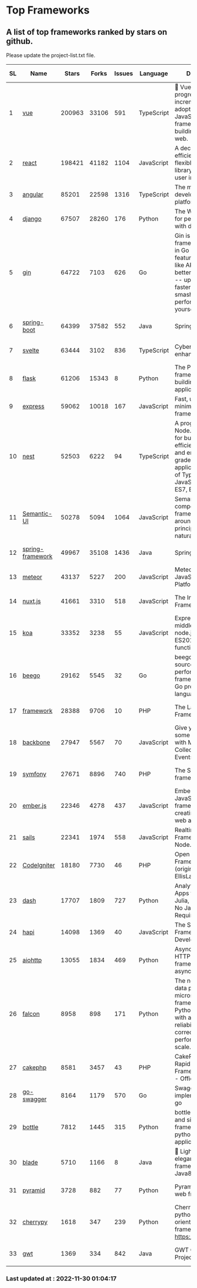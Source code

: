 # Top Frameworks
## A list of top frameworks ranked by stars on github.  
Please update the project-list.txt file.

| SL| Name  | Stars| Forks| Issues | Language | Description | Last Commit |
| --| ------| -----| ---- | ------ | -------- | ----------- | ----------- |
| 1 | [vue](https://github.com/vuejs/vue) | 200963 | 33106 | 591 | TypeScript | 🖖 Vue.js is a progressive, incrementally-adoptable JavaScript framework for building UI on the web. | 2022-11-09 12:39:52 |
| 2 | [react](https://github.com/facebook/react) | 198421 | 41182 | 1104 | JavaScript | A declarative, efficient, and flexible JavaScript library for building user interfaces. | 2022-11-29 16:41:02 |
| 3 | [angular](https://github.com/angular/angular) | 85201 | 22598 | 1316 | TypeScript | The modern web developer’s platform | 2022-11-29 22:55:25 |
| 4 | [django](https://github.com/django/django) | 67507 | 28260 | 176 | Python | The Web framework for perfectionists with deadlines. | 2022-11-29 07:40:11 |
| 5 | [gin](https://github.com/gin-gonic/gin) | 64722 | 7103 | 626 | Go | Gin is a HTTP web framework written in Go (Golang). It features a Martini-like API with much better performance -- up to 40 times faster. If you need smashing performance, get yourself some Gin. | 2022-11-23 07:34:18 |
| 6 | [spring-boot](https://github.com/spring-projects/spring-boot) | 64399 | 37582 | 552 | Java | Spring Boot | 2022-11-29 22:09:57 |
| 7 | [svelte](https://github.com/sveltejs/svelte) | 63444 | 3102 | 836 | TypeScript | Cybernetically enhanced web apps | 2022-11-10 14:15:07 |
| 8 | [flask](https://github.com/pallets/flask) | 61206 | 15343 | 8 | Python | The Python micro framework for building web applications. | 2022-11-25 15:51:37 |
| 9 | [express](https://github.com/expressjs/express) | 59062 | 10018 | 167 | JavaScript | Fast, unopinionated, minimalist web framework for node. | 2022-10-08 20:11:42 |
| 10 | [nest](https://github.com/nestjs/nest) | 52503 | 6222 | 94 | TypeScript | A progressive Node.js framework for building efficient, scalable, and enterprise-grade server-side applications on top of TypeScript & JavaScript (ES6, ES7, ES8) 🚀 | 2022-11-29 09:00:00 |
| 11 | [Semantic-UI](https://github.com/Semantic-Org/Semantic-UI) | 50278 | 5094 | 1064 | JavaScript | Semantic is a UI component framework based around useful principles from natural language. | 2022-10-06 20:02:37 |
| 12 | [spring-framework](https://github.com/spring-projects/spring-framework) | 49967 | 35108 | 1436 | Java | Spring Framework | 2022-11-29 18:38:42 |
| 13 | [meteor](https://github.com/meteor/meteor) | 43137 | 5227 | 200 | JavaScript | Meteor, the JavaScript App Platform | 2022-11-22 18:52:06 |
| 14 | [nuxt.js](https://github.com/nuxt/nuxt.js) | 41661 | 3310 | 518 | JavaScript | The Intuitive Vue(2) Framework | 2022-09-05 13:31:52 |
| 15 | [koa](https://github.com/koajs/koa) | 33352 | 3238 | 55 | JavaScript | Expressive middleware for node.js using ES2017 async functions | 2022-10-25 16:21:44 |
| 16 | [beego](https://github.com/beego/beego) | 29162 | 5545 | 32 | Go | beego is an open-source, high-performance web framework for the Go programming language. | 2022-11-22 08:28:00 |
| 17 | [framework](https://github.com/laravel/framework) | 28388 | 9706 | 10 | PHP | The Laravel Framework. | 2022-11-29 19:24:06 |
| 18 | [backbone](https://github.com/jashkenas/backbone) | 27947 | 5567 | 70 | JavaScript | Give your JS App some Backbone with Models, Views, Collections, and Events | 2022-11-23 20:55:56 |
| 19 | [symfony](https://github.com/symfony/symfony) | 27671 | 8896 | 740 | PHP | The Symfony PHP framework | 2022-11-28 13:18:19 |
| 20 | [ember.js](https://github.com/emberjs/ember.js) | 22346 | 4278 | 437 | JavaScript | Ember.js - A JavaScript framework for creating ambitious web applications | 2022-11-30 00:34:15 |
| 21 | [sails](https://github.com/balderdashy/sails) | 22341 | 1974 | 558 | JavaScript | Realtime MVC Framework for Node.js | 2022-11-21 02:21:42 |
| 22 | [CodeIgniter](https://github.com/bcit-ci/CodeIgniter) | 18180 | 7730 | 46 | PHP | Open Source PHP Framework (originally from EllisLab) | 2022-11-06 14:05:57 |
| 23 | [dash](https://github.com/plotly/dash) | 17707 | 1809 | 727 | Python | Analytical Web Apps for Python, R, Julia, and Jupyter. No JavaScript Required. | 2022-11-07 15:13:24 |
| 24 | [hapi](https://github.com/hapijs/hapi) | 14098 | 1369 | 40 | JavaScript | The Simple, Secure Framework Developers Trust | 2022-11-23 09:23:27 |
| 25 | [aiohttp](https://github.com/aio-libs/aiohttp) | 13055 | 1834 | 469 | Python | Asynchronous HTTP client/server framework for asyncio and Python | 2022-11-29 19:40:49 |
| 26 | [falcon](https://github.com/falconry/falcon) | 8958 | 898 | 171 | Python | The no-magic web data plane API and microservices framework for Python developers, with a focus on reliability, correctness, and performance at scale. | 2022-11-27 10:19:58 |
| 27 | [cakephp](https://github.com/cakephp/cakephp) | 8581 | 3457 | 43 | PHP | CakePHP: The Rapid Development Framework for PHP - Official Repository | 2022-11-27 21:43:42 |
| 28 | [go-swagger](https://github.com/go-swagger/go-swagger) | 8164 | 1179 | 570 | Go | Swagger 2.0 implementation for go | 2022-11-05 22:08:10 |
| 29 | [bottle](https://github.com/bottlepy/bottle) | 7812 | 1445 | 315 | Python | bottle.py is a fast and simple micro-framework for python web-applications. | 2022-09-05 15:24:52 |
| 30 | [blade](https://github.com/lets-blade/blade) | 5710 | 1166 | 8 | Java | :rocket: Lightning fast and elegant mvc framework for Java8 | 2022-05-10 12:38:06 |
| 31 | [pyramid](https://github.com/Pylons/pyramid) | 3728 | 882 | 77 | Python | Pyramid - A Python web framework | 2022-09-29 23:22:56 |
| 32 | [cherrypy](https://github.com/cherrypy/cherrypy) | 1618 | 347 | 239 | Python | CherryPy is a pythonic, object-oriented HTTP framework.      https://cherrypy.dev | 2022-07-17 20:36:25 |
| 33 | [gwt](https://github.com/gwtproject/gwt) | 1369 | 334 | 842 | Java | GWT Open Source Project | 2022-11-23 16:36:20 |

### Last updated at : 2022-11-30 01:04:17
